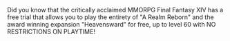 Did you know that the critically acclaimed MMORPG Final Fantasy XIV has a free trial that allows you to play the entirety of 
"A Realm Reborn" and the award winning expansion "Heavensward" for free, up to level 60 with NO RESTRICTIONS ON PLAYTIME!
